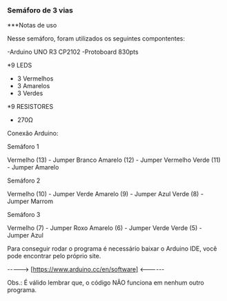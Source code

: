 ### Semáforo de 3 vias

***Notas de uso

 Nesse semáforo, foram utilizados os seguintes compontentes:

  -Arduino UNO R3 CP2102
  -Protoboard 830pts
  
  *9 LEDS
  - 3 Vermelhos
  - 3 Amarelos
  - 3 Verdes

  
  *9 RESISTORES
  - 270Ω

  Conexão Arduino:

  Semáforo 1
   
  Vermelho (13)   - Jumper Branco
  Amarelo  (12)   - Jumper Vermelho
  Verde    (11)   - Jumper Amarelo

  Semáforo 2

  Vermelho (10)   - Jumper Verde
  Amarelo  (9)    - Jumper Azul
  Verde    (8)    - Jumper Marrom

  Semáforo 3

  Vermelho (7)   - Jumper Roxo
  Amarelo  (6)   - Jumper Verde
  Verde    (5)   - Jumper Azul
  
 
 Para conseguir rodar o programa é necessário baixar o Arduino IDE, você pode encontrar pelo próprio site.

 -----> [https://www.arduino.cc/en/software] <------

Obs.: É válido lembrar que, o código NÃO funciona em nenhum outro programa.
